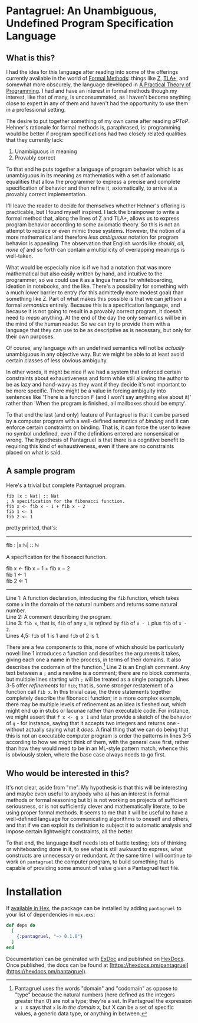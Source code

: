 # Pantagruel: An Unambiguous, Undefined Program Specification Language

## What is this?

I had the idea for this language after reading into some of the offerings
currently available in the world of [Formal Methods][FM]: things like
[Z], [TLA+], and somewhat more obscurely, the language developed in [A
Practical Theory of Programming][practheo]. I had and have an interest in
formal methods though my interest, like that of many, is unconsummated,
as I haven't become anything close to expert in any of them and haven't
had the opportunity to use them in a professional setting.

[FM]: https://users.ece.cmu.edu/~koopman/des_s99/formal_methods/

[Z]: https://staff.washington.edu/jon/z-book/index.html

[TLA+]: http://lamport.azurewebsites.net/tla/tla.html

[practheo]: http://www.cs.toronto.edu/~hehner/aPToP/

The desire to put together something of my own came after reading
*aPToP*. Hehner's rationale for formal methods is, paraphrased, is:
programming would be better if program specifications had two closely
related qualities that they currently lack:

1. Unambiguous in meaning
2. Provably correct

To that end he puts together a language of program behavior which is
as unambiguous in its meaning as mathematics with a set of axiomatic
equalities that allow the programmer to express a precise and complete
specification of behavior and then refine it, axiomatically, to arrive
at a provably correct implementation.

I'll leave the reader to decide for themselves whether Hehner's offering
is practicable, but I found myself inspired. I lack the brainpower to
write a formal method that, along the lines of Z and TLA+, allows us
to express program behavior according to some axiomatic theory. So this
is not an attempt to replace or even mimic those systems. However, the
notion of a more mathematical and therefore *less ambiguous* notation
for program behavior is appealing. The observation that English words
like *should*, *all*, *none of* and so forth can contain a multiplicity
of overlapping meanings is well-taken.

What would be especially nice is if we had a notation that was more
mathematical but also easily written by hand, and intuitive to the
programmer, so we could use it as a lingua franca for whiteboarding,
ideation in notebooks, and the like. There's a possibility for something
with a much lower barrier to entry (for this admittedly more modest goal)
than something like Z. Part of what makes this possible is that we can
jettison a formal *semantics* entirely. Because this is a specification
language, and because it is not going to result in a provably correct
program, it doesn't need to *mean* anything. At the end of the day the
only semantics will be in the mind of the human reader. So we can try
to provide them with a language that they can use to be as descriptive
as is necessary, but only for their own purposes.

Of course, any language with an undefined semantics will not be *actually*
unambiguous in any objective way. But we might be able to at least avoid
certain classes of less obvious ambiguity.

In other words, it might be nice if we had a system that enforced
certain constraints about exhaustiveness and form while still allowing
the author to be as lazy and hand-wavy as they want if they decide it's
not important to be more specific. There might be a value in forcing
ambiguity into sentences like 'There is a function *F* (and I won't
say anything else about it)' rather than 'When the program is finished,
all mailboxes should be empty'.

To that end the last (and only) feature of Pantagruel is that it can be
parsed by a computer program with a well-defined semantics of *binding*
and it can enforce certain constraints on binding. That is, it can
force the user to leave no symbol undefined, even if the definitions
entered are nonsensical or wrong. The hypothesis of Pantagruel is that
there is a cognitive benefit to requiring this kind of exhaustiveness,
even if there are no constraints placed on what is said.

## A sample program

Here's a trivial but complete Pantagruel program.

```pantagruel
fib |x : Nat| :: Nat
; A specification for the fibonacci function.
fib x <- fib x - 1 + fib x - 2
fib 1 <- 1
fib 2 <- 1
```

pretty printed, that's:

----------------

fib : |x:ℕ| ∷ ℕ

A specification for the fibonacci function.

fib x ← fib x − 1 + fib x − 2  \
fib 1 ← 1  \
fib 2 ← 1

---------------

Line 1: A function declaration, introducing the `fib` function, which
takes some `x` in the domain of the natural numbers and returns some
natural number.  \
Line 2: A comment describing the program.  \
Line 3: `fib x`, that is, `fib` of any `x`, is *refined* by `fib` of
`x - 1` plus `fib` of `x - 2`.  \
Lines 4,5: `fib` of 1 is 1 and `fib` of 2 is 1.

There are a few components to this, none of which should be particularly
novel: line 1 introduces a function and describes the arguments it takes,
giving each one a name in the process, in terms of their domains. It
also describes the codomain of the function.[^1] Line 2 is an English
comment. Any text between a `;` and a newline is a comment; there are no
block comments, but multiple lines starting with `;` will be treated as a
single paragraph. Lines 3-5 offer *refinements* for `fib`; that is, some
*stronger* restatement of a function call `fib x`. In this trivial case,
the three statements together completely describe the fibonacci function;
in a more complex example, there may be multiple levels of refinement
as an idea is fleshed out, which might end up in stubs or lacunae rather
than executable code. For instance, we might assert that `f x <- g x 1`
and later provide a sketch of the behavior of `g` - for instance, saying
that it accepts two integers and returns one - without actually saying
what it *does*. A final thing that we can do being that this is not an
executable computer program is order the patterns in lines 3-5 according
to how we might think of them, with the general case first, rather than
how they would need to be in an ML-style pattern match, whence this is
obviously stolen, where the base case always needs to go first.

[^1]: Pantagruel uses the words "domain" and "codomain" as oppose to
"type" because the natural numbers (here defined as the integers greater
than 0) are not a type; they're a set. In Pantagruel the expression `x :
X` says that `x` is *in the domain* `X`, but X can be a set of specific
values, a generic data type, or anything in between.


## Who would be interested in this?

It's not clear, aside from "me". My hypothesis is that this will be
interesting and maybe even useful to anybody who a) has an interest in
formal methods or formal reasoning but b) is not working on projects of
sufficient seriousness, or is not sufficiently clever and mathematically
literate, to be using proper formal methods. It seems to me that it will
be useful to have a well-defined language for communicating algorithms to
oneself and others, and that if we can exploit its definition to subject
it to automatic analysis and impose certain lightweight constraints, all
the better.

To that end, the language itself needs lots of battle testing; lots
of thinking or whiteboarding done in it, to see what is still awkward
to express, what constructs are unnecessary or redundant. At the same
time I will continue to work on `pantagruel` the computer program, to
build something that is capable of providing some amount of value given
a Pantagruel text file.

# Installation

If [available in Hex](https://hex.pm/docs/publish), the package can
be installed by adding `pantagruel` to your list of dependencies in
`mix.exs`:

```elixir
def deps do
  [
    {:pantagruel, "~> 0.1.0"}
  ]
end
```

Documentation can be generated with [ExDoc](https://github.com/elixir-lang/ex_doc) and published on [HexDocs](https://hexdocs.pm). Once published, the docs can be found at [https://hexdocs.pm/pantagruel](https://hexdocs.pm/pantagruel).

